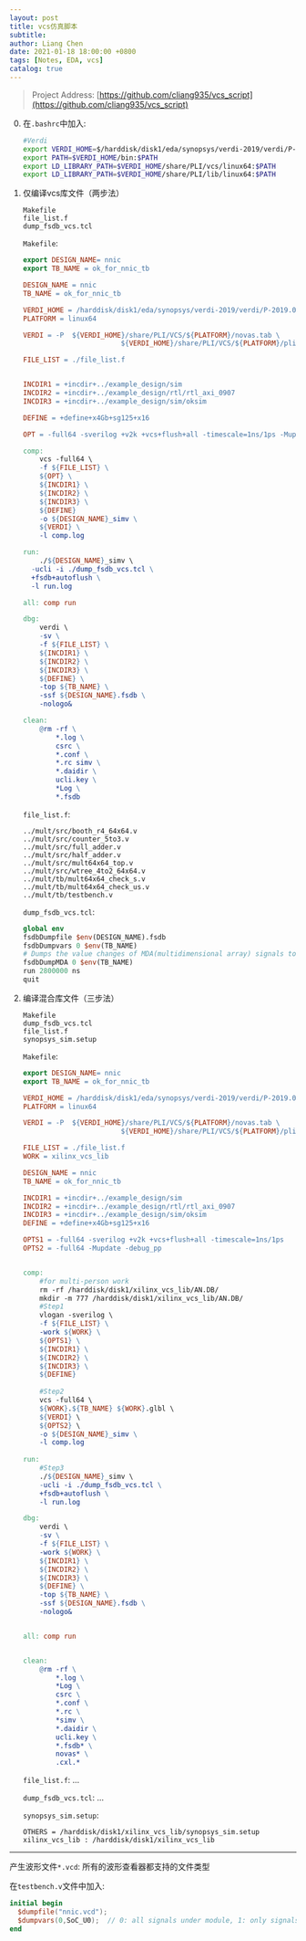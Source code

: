```yaml
---
layout: post
title: vcs仿真脚本
subtitle:
author: Liang Chen
date: 2021-01-18 18:00:00 +0800
tags: [Notes, EDA, vcs]
catalog: true
---
```


<head>
    <script src="https://cdn.mathjax.org/mathjax/latest/MathJax.js?config=TeX-AMS-MML_HTMLorMML" type="text/javascript"></script>
    <script type="text/x-mathjax-config">
        MathJax.Hub.Config({
            tex2jax: {
            skipTags: ['script', 'noscript', 'style', 'textarea', 'pre'],
            inlineMath: [['$','$']]
            }
        });
    </script>
</head>

> Project Address: [https://github.com/cliang935/vcs_script](https://github.com/cliang935/vcs_script)

0. 在`.bashrc`中加入:

    ```bash
    #Verdi                                                                                                                                                                                     
    export VERDI_HOME=$/harddisk/disk1/eda/synopsys/verdi-2019/verdi/P-2019.06-SP1-1
    export PATH=$VERDI_HOME/bin:$PATH
    export LD_LIBRARY_PATH=$VERDI_HOME/share/PLI/vcs/linux64:$PATH
    export LD_LIBRARY_PATH=$VERDI_HOME/share/PLI/lib/linux64:$PATH
    ```

1. 仅编译vcs库文件（两步法）

    ```
    Makefile
    file_list.f
    dump_fsdb_vcs.tcl
    ```
    
    `Makefile`:
    
    ```makefile
    export DESIGN_NAME= nnic
    export TB_NAME = ok_for_nnic_tb
    
    DESIGN_NAME = nnic
    TB_NAME = ok_for_nnic_tb
    
    VERDI_HOME = /harddisk/disk1/eda/synopsys/verdi-2019/verdi/P-2019.06-SP1-1
    PLATFORM = linux64
    
    VERDI = -P 	${VERDI_HOME}/share/PLI/VCS/${PLATFORM}/novas.tab \
    						${VERDI_HOME}/share/PLI/VCS/${PLATFORM}/pli.a 
    
    FILE_LIST = ./file_list.f
    
    
    INCDIR1 = +incdir+../example_design/sim
    INCDIR2 = +incdir+../example_design/rtl/rtl_axi_0907
    INCDIR3 = +incdir+../example_design/sim/oksim
    
    DEFINE = +define+x4Gb+sg125+x16 
    
    OPT = -full64 -sverilog +v2k +vcs+flush+all -timescale=1ns/1ps -Mupdate -debug_pp +notimingcheck +nospecify
    
    comp:
    	vcs -full64 \
    	-f ${FILE_LIST} \
    	${OPT} \
    	${INCDIR1} \
    	${INCDIR2} \
    	${INCDIR3} \
    	${DEFINE}
    	-o ${DESIGN_NAME}_simv \
    	${VERDI} \
    	-l comp.log
    
    run:
    	./${DESIGN_NAME}_simv \
      -ucli -i ./dump_fsdb_vcs.tcl \
      +fsdb+autoflush \
      -l run.log 
    
    all: comp run
    
    dbg:
    	verdi \
    	-sv \
    	-f ${FILE_LIST} \
    	${INCDIR1} \
    	${INCDIR2} \
    	${INCDIR3} \
    	${DEFINE} \
    	-top ${TB_NAME} \
    	-ssf ${DESIGN_NAME}.fsdb \
    	-nologo&
    
    clean:
    	@rm -rf \
    		*.log \
    		csrc \
    		*.conf \
    		*.rc simv \
    		*.daidir \
    		ucli.key \
    		*Log \
    		*.fsdb
    ```
    
    `file_list.f`:
    
    ```
    ../mult/src/booth_r4_64x64.v
    ../mult/src/counter_5to3.v
    ../mult/src/full_adder.v
    ../mult/src/half_adder.v
    ../mult/src/mult64x64_top.v
    ../mult/src/wtree_4to2_64x64.v
    ../mult/tb/mult64x64_check_s.v
    ../mult/tb/mult64x64_check_us.v
    ../mult/tb/testbench.v
    ```
    
    `dump_fsdb_vcs.tcl`:
    
    ```tcl
    global env
    fsdbDumpfile $env(DESIGN_NAME).fsdb 
    fsdbDumpvars 0 $env(TB_NAME)
    # Dumps the value changes of MDA(multidimensional array) signals to the FSDB file
    fsdbDumpMDA 0 $env(TB_NAME)
    run 2800000 ns
    quit
    ```

2. 编译混合库文件（三步法）

    ```
    Makefile
    dump_fsdb_vcs.tcl
    file_list.f
    synopsys_sim.setup
    ````
    
    `Makefile`:
    
    ```makefile
    export DESIGN_NAME= nnic
    export TB_NAME = ok_for_nnic_tb
    
    VERDI_HOME = /harddisk/disk1/eda/synopsys/verdi-2019/verdi/P-2019.06-SP1-1
    PLATFORM = linux64
    
    VERDI = -P 	${VERDI_HOME}/share/PLI/VCS/${PLATFORM}/novas.tab \
    						${VERDI_HOME}/share/PLI/VCS/${PLATFORM}/pli.a 
    
    FILE_LIST = ./file_list.f
    WORK = xilinx_vcs_lib
    
    DESIGN_NAME = nnic
    TB_NAME = ok_for_nnic_tb
    
    INCDIR1 = +incdir+../example_design/sim
    INCDIR2 = +incdir+../example_design/rtl/rtl_axi_0907
    INCDIR3 = +incdir+../example_design/sim/oksim
    DEFINE = +define+x4Gb+sg125+x16 
    
    OPTS1 = -full64 -sverilog +v2k +vcs+flush+all -timescale=1ns/1ps
    OPTS2 = -full64 -Mupdate -debug_pp 
    
    
    comp:
    	#for multi-person work
    	rm -rf /harddisk/disk1/xilinx_vcs_lib/AN.DB/
    	mkdir -m 777 /harddisk/disk1/xilinx_vcs_lib/AN.DB/
    	#Step1
    	vlogan -sverilog \
    	-f ${FILE_LIST} \
    	-work ${WORK} \
    	${OPTS1} \
    	${INCDIR1} \
    	${INCDIR2} \
    	${INCDIR3} \
    	${DEFINE}
    	
    	#Step2
    	vcs -full64 \
    	${WORK}.${TB_NAME} ${WORK}.glbl \
    	${VERDI} \
    	${OPTS2} \
    	-o ${DESIGN_NAME}_simv \
    	-l comp.log
    	
    run:
    	#Step3
    	./${DESIGN_NAME}_simv \
    	-ucli -i ./dump_fsdb_vcs.tcl \
    	+fsdb+autoflush \
    	-l run.log
    
    dbg:
    	verdi \
    	-sv \
    	-f ${FILE_LIST} \
    	-work ${WORK} \
    	${INCDIR1} \
    	${INCDIR2} \
    	${INCDIR3} \
    	${DEFINE} \
    	-top ${TB_NAME} \
    	-ssf ${DESIGN_NAME}.fsdb \
    	-nologo&
    
    
    all: comp run
    
    
    clean:
    	@rm -rf \
    		*.log \
    		*Log \
    		csrc \
    		*.conf \
    		*.rc \
    		*simv \
    		*.daidir \
    		ucli.key \
    		*.fsdb* \
    		novas* \
    		.cxl.* 
    ```
    
    `file_list.f`: ...
    
    `dump_fsdb_vcs.tcl`: ...
    
    `synopsys_sim.setup`:
    
    ```
    OTHERS = /harddisk/disk1/xilinx_vcs_lib/synopsys_sim.setup
    xilinx_vcs_lib : /harddisk/disk1/xilinx_vcs_lib
    ```

-----------------------------------------------------------------

产生波形文件`*.vcd`: 所有的波形查看器都支持的文件类型

在`testbench.v`文件中加入:

```verilog
initial begin                                                                                                                                                                             
  $dumpfile("nnic.vcd");
  $dumpvars(0,SoC_U0);  // 0: all signals under module, 1: only signals within module, 2: two-level signals within module
end
```
